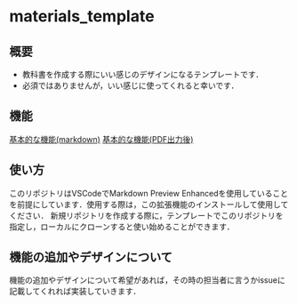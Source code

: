 # materials_template
## 概要
- 教科書を作成する際にいい感じのデザインになるテンプレートです．
- 必須ではありませんが，いい感じに使ってくれると幸いです．

## 機能
[基本的な機能(markdown)](/sample.md)
[基本的な機能(PDF出力後)](/sample.pdf)

## 使い方
このリポジトリはVSCodeでMarkdown Preview Enhancedを使用していることを前提にしています．使用する際は，この拡張機能のインストールして使用してください．
新規リポジトリを作成する際に，テンプレートでこのリポジトリを指定し，ローカルにクローンすると使い始めることができます．

## 機能の追加やデザインについて
機能の追加やデザインについて希望があれば，その時の担当者に言うかissueに記載してくれれば実装していきます．